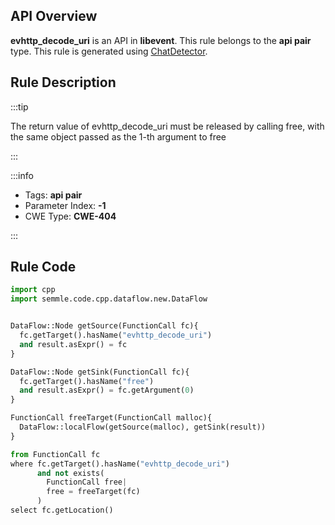 ---
---


## API Overview
**evhttp_decode_uri** is an API in **libevent**. This rule belongs to the **api pair** type. This rule is generated using [ChatDetector](../../tools/ChatDetector).
## Rule Description

:::tip

The return value of evhttp_decode_uri must be released by calling free, with the same object passed as the 1-th argument to free

:::

:::info

- Tags: **api pair**
- Parameter Index: **-1**
- CWE Type: **CWE-404**

:::

## Rule Code
```python
import cpp
import semmle.code.cpp.dataflow.new.DataFlow


DataFlow::Node getSource(FunctionCall fc){
  fc.getTarget().hasName("evhttp_decode_uri")
  and result.asExpr() = fc
}

DataFlow::Node getSink(FunctionCall fc){
  fc.getTarget().hasName("free")
  and result.asExpr() = fc.getArgument(0)
}

FunctionCall freeTarget(FunctionCall malloc){
  DataFlow::localFlow(getSource(malloc), getSink(result))
}

from FunctionCall fc
where fc.getTarget().hasName("evhttp_decode_uri")
      and not exists(
        FunctionCall free| 
        free = freeTarget(fc)
      )
select fc.getLocation()

```